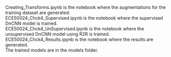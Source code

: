 Creating_Transforms.ipynb is the notebook where the augmentations for the training dataset are generated. \
ECE50024_Chck4_Supervised.ipynb is the notebook where the supervised DnCNN model is trained. \
ECE50024_Chck4_UnSupervised.ipynb is the notebook where the unsupervised DnCNN model using R2R is trained. \
ECE50024_Chck4_Results.ipynb is the notebook where the results are generated. \
The trained models are in the models folder.
